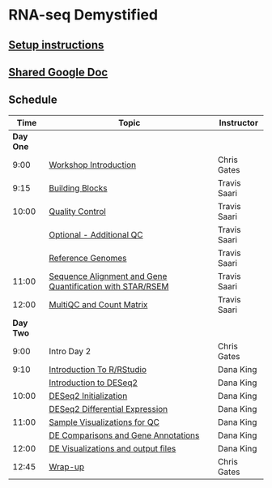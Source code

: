 # RNA-seq Demystified

## [Setup instructions](https://umich-brcf-bioinf.github.io/rnaseq_demystified_workshop_2021/setup_instructions)

## [Shared Google Doc](https://docs.google.com/document/d/1TRjD10zSwktd63irw8dZmdAZtzQ0gr4_eKEf0XQ1s-M/edit?usp=sharing)


## Schedule

| Time | Topic | Instructor |
| ---- | ----------------- | ---------- |
| **Day One** |
| 9:00 | [Workshop Introduction](https://umich-brcf-bioinf.github.io/2021-04-26-umich-rnaseqDemystified/Module00_Introduction) | Chris Gates |
| 9:15 | [Building Blocks](https://umich-brcf-bioinf.github.io/2021-04-26-umich-rnaseqDemystified/Module01_Building_Blocks) | Travis Saari |
| 10:00 | [Quality Control](https://umich-brcf-bioinf.github.io/2021-04-26-umich-rnaseqDemystified/Module02_QC) | Travis Saari |
|  | [Optional - Additional QC](https://umich-brcf-bioinf.github.io/2021-04-26-umich-rnaseqDemystified/Module02optional_Cutadapt_MultiQC) | Travis Saari |
|  | [Reference Genomes](https://umich-brcf-bioinf.github.io/2021-04-26-umich-rnaseqDemystified/Module03_Reference_Genomes) | Travis Saari |
| 11:00 | [Sequence Alignment and Gene Quantification with STAR/RSEM](https://umich-brcf-bioinf.github.io/2021-04-26-umich-rnaseqDemystified/Module04_Alignment) | Travis Saari |
| 12:00 |  [MultiQC and Count Matrix](https://umich-brcf-bioinf.github.io/2021-04-26-umich-rnaseqDemystified/Module05_MultiQC_and_Count_Matrix) | Travis Saari |
| **Day Two** |
| 9:00 | Intro Day 2 | Chris Gates |
| 9:10 | [Introduction To R/RStudio](https://umich-brcf-bioinf.github.io/rnaseq_demystified_workshop/site/Module7a_IntroductionToR)&nbsp;&nbsp;&nbsp;&nbsp;&nbsp;&nbsp;&nbsp;&nbsp;&nbsp;&nbsp;&nbsp;&nbsp;&nbsp;&nbsp;&nbsp;&nbsp;&nbsp;&nbsp;&nbsp;&nbsp;&nbsp;&nbsp;&nbsp;&nbsp; | Dana King |
|  | [Introduction to DESeq2](https://umich-brcf-bioinf.github.io/rnaseq_demystified_workshop/site/Module8a_IntroductionToDESeq2) | Dana King |
| 10:00 | [DESeq2 Initialization](https://umich-brcf-bioinf.github.io/rnaseq_demystified_workshop/site/Module8b_DESeq2Initialization) | Dana King |
|  | [DESeq2 Differential Expression](https://umich-brcf-bioinf.github.io/rnaseq_demystified_workshop/site/Module8d_DESeq2DifferentialExpression) | Dana King |
| 11:00 | [Sample Visualizations for QC](https://umich-brcf-bioinf.github.io/rnaseq_demystified_workshop/site/Module9a_SampleVisualizations) | Dana King |
|  | [DE Comparisons and Gene Annotations](https://umich-brcf-bioinf.github.io/rnaseq_demystified_workshop/site/Module10a_DEComparisons) | Dana King |
| 12:00 | [DE Visualizations and output files](https://umich-brcf-bioinf.github.io/rnaseq_demystified_workshop/site/Module10b_DEVisualizations) | Dana King |
| 12:45  | [Wrap-up](https://umich-brcf-bioinf.github.io/rnaseq_demystified_workshop/site/Module99_Wrap_up) | Chris Gates |

